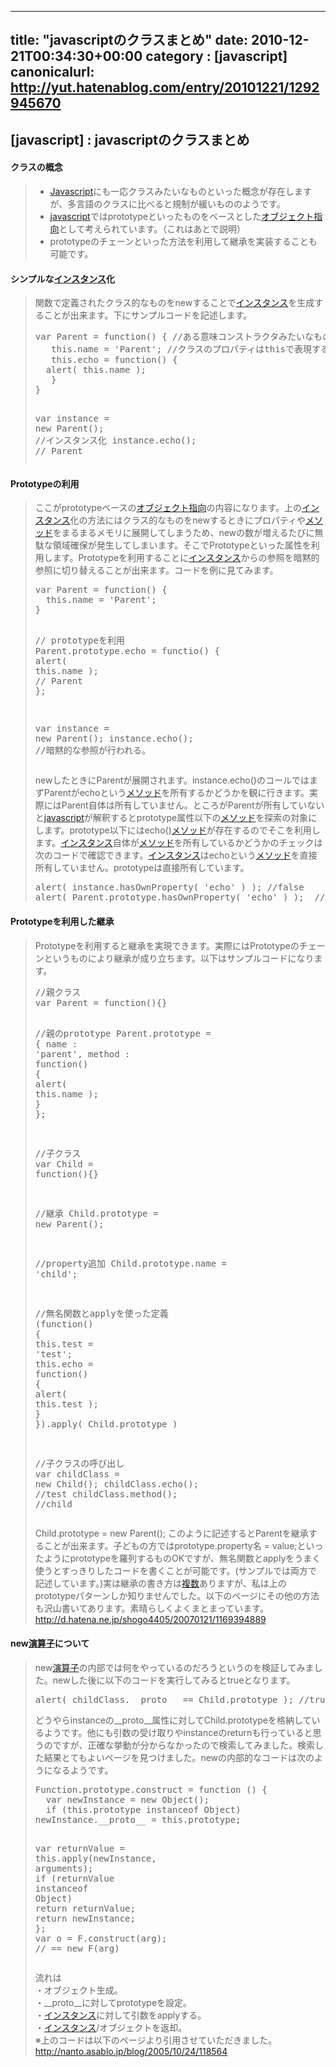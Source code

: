 
---
title: "javascriptのクラスまとめ"
date: 2010-12-21T00:34:30+00:00
category : [javascript]
canonicalurl: http://yut.hatenablog.com/entry/20101221/1292945670
---

## [javascript] : javascriptのクラスまとめ


<div class="section">
<h4>クラスの概念</h4>

<blockquote>
    
<ul>
<li><a class="keyword" href="http://d.hatena.ne.jp/keyword/Javascript">Javascript</a>にも一応クラスみたいなものといった概念が存在しますが、多言語のクラスに比べると規制が緩いもののようです。</li>
<li><a class="keyword" href="http://d.hatena.ne.jp/keyword/javascript">javascript</a>ではprototypeといったものをベースとした<a class="keyword" href="http://d.hatena.ne.jp/keyword/%A5%AA%A5%D6%A5%B8%A5%A7%A5%AF%A5%C8%BB%D8%B8%FE">オブジェクト指向</a>として考えられています。（これはあとで説明）</li>
<li>prototypeのチェーンといった方法を利用して継承を実装することも可能です。</li>
</ul>
</blockquote>

</div>
<div class="section">
<h4>シンプルな<a class="keyword" href="http://d.hatena.ne.jp/keyword/%A5%A4%A5%F3%A5%B9%A5%BF%A5%F3%A5%B9">インスタンス</a>化</h4>

<blockquote>
    <p>関数で定義されたクラス的なものをnewすることで<a class="keyword" href="http://d.hatena.ne.jp/keyword/%A5%A4%A5%F3%A5%B9%A5%BF%A5%F3%A5%B9">インスタンス</a>を生成することが出来ます。下にサンプルコードを記述します。</p>
<pre class="hljs javascript" data-lang="javascript" data-unlink><span class="synIdentifier">var</span> Parent = <span class="synIdentifier">function</span>() <span class="synIdentifier">{</span> <span class="synComment">//ある意味コンストラクタみたいなもの</span>
   <span class="synIdentifier">this</span>.name = <span class="synConstant">'Parent'</span>; <span class="synComment">//クラスのプロパティはthisで表現する。</span>
   <span class="synIdentifier">this</span>.echo = <span class="synIdentifier">function</span>() <span class="synIdentifier">{</span> 
  <span class="synStatement">alert</span>( <span class="synIdentifier">this</span>.name );
   <span class="synIdentifier">}</span>
<span class="synIdentifier">}</span>

<span class="synIdentifier">var</span> instance = <span class="synStatement">new</span> Parent(); <span class="synComment">//インスタンス化</span>
instance.echo();  <span class="synComment">// Parent</span>
</pre>
</blockquote>

</div>
<div class="section">
<h4>Prototypeの利用</h4>

<blockquote>
    <p>ここがprototypeベースの<a class="keyword" href="http://d.hatena.ne.jp/keyword/%A5%AA%A5%D6%A5%B8%A5%A7%A5%AF%A5%C8%BB%D8%B8%FE">オブジェクト指向</a>の内容になります。上の<a class="keyword" href="http://d.hatena.ne.jp/keyword/%A5%A4%A5%F3%A5%B9%A5%BF%A5%F3%A5%B9">インスタンス</a>化の方法にはクラス的なものをnewするときにプロパティや<a class="keyword" href="http://d.hatena.ne.jp/keyword/%A5%E1%A5%BD%A5%C3%A5%C9">メソッド</a>をまるまるメモリに展開してしまうため、newの数が増えるたびに無駄な領域確保が発生してしまいます。そこでPrototypeといった属性を利用します。Prototypeを利用することに<a class="keyword" href="http://d.hatena.ne.jp/keyword/%A5%A4%A5%F3%A5%B9%A5%BF%A5%F3%A5%B9">インスタンス</a>からの参照を暗黙的参照に切り替えることが出来ます。コードを例に見てみます。</p>
<pre class="hljs javascript" data-lang="javascript" data-unlink><span class="synIdentifier">var</span> Parent = <span class="synIdentifier">function</span>() <span class="synIdentifier">{</span>
  <span class="synIdentifier">this</span>.name = <span class="synConstant">'Parent'</span>;
<span class="synIdentifier">}</span>

<span class="synComment">// prototypeを利用</span>
Parent.prototype.echo = functio() <span class="synIdentifier">{</span>
   <span class="synStatement">alert</span>( <span class="synIdentifier">this</span>.name ); <span class="synComment">// Parent</span>
<span class="synIdentifier">}</span>;

<span class="synIdentifier">var</span> instance = <span class="synStatement">new</span> Parent();
instance.echo(); <span class="synComment">//暗黙的な参照が行われる。</span>
</pre><p>newしたときにParentが展開されます。instance.echo()のコールではまずParentがechoという<a class="keyword" href="http://d.hatena.ne.jp/keyword/%A5%E1%A5%BD%A5%C3%A5%C9">メソッド</a>を所有するかどうかを観に行きます。実際にはParent自体は所有していません。ところがParentが所有していないと<a class="keyword" href="http://d.hatena.ne.jp/keyword/javascript">javascript</a>が解釈するとprototype属性以下の<a class="keyword" href="http://d.hatena.ne.jp/keyword/%A5%E1%A5%BD%A5%C3%A5%C9">メソッド</a>を探索の対象にします。prototype以下にはecho()<a class="keyword" href="http://d.hatena.ne.jp/keyword/%A5%E1%A5%BD%A5%C3%A5%C9">メソッド</a>が存在するのでそこを利用します。<a class="keyword" href="http://d.hatena.ne.jp/keyword/%A5%A4%A5%F3%A5%B9%A5%BF%A5%F3%A5%B9">インスタンス</a>自体が<a class="keyword" href="http://d.hatena.ne.jp/keyword/%A5%E1%A5%BD%A5%C3%A5%C9">メソッド</a>を所有しているかどうかのチェックは次のコードで確認できます。<a class="keyword" href="http://d.hatena.ne.jp/keyword/%A5%A4%A5%F3%A5%B9%A5%BF%A5%F3%A5%B9">インスタンス</a>はechoという<a class="keyword" href="http://d.hatena.ne.jp/keyword/%A5%E1%A5%BD%A5%C3%A5%C9">メソッド</a>を直接所有していません。prototypeは直接所有しています。</p>
<pre class="hljs javascript" data-lang="javascript" data-unlink><span class="synStatement">alert</span>( instance.hasOwnProperty( <span class="synConstant">'echo'</span> ) ); <span class="synComment">//false</span>
<span class="synStatement">alert</span>( Parent.prototype.hasOwnProperty( <span class="synConstant">'echo'</span> ) );  <span class="synComment">//true</span>
</pre>
</blockquote>

</div>
<div class="section">
<h4>Prototypeを利用した継承</h4>

<blockquote>
    <p>Prototypeを利用すると継承を実現できます。実際にはPrototypeのチェーンというものにより継承が成り立ちます。以下はサンプルコードになります。</p>
<pre class="hljs javascript" data-lang="javascript" data-unlink><span class="synComment">//親クラス</span>
<span class="synIdentifier">var</span> Parent = <span class="synIdentifier">function</span>()<span class="synIdentifier">{}</span> 

<span class="synComment">//親のprototype</span>
Parent.prototype = <span class="synIdentifier">{</span> 
name : <span class="synConstant">'parent'</span>,
method : <span class="synIdentifier">function</span>() <span class="synIdentifier">{</span> 
    <span class="synStatement">alert</span>( <span class="synIdentifier">this</span>.name ); 
<span class="synIdentifier">}</span>
<span class="synIdentifier">}</span>;

<span class="synComment">//子クラス</span>
<span class="synIdentifier">var</span> Child = <span class="synIdentifier">function</span>()<span class="synIdentifier">{}</span> 

<span class="synComment">//継承</span>
Child.prototype = <span class="synStatement">new</span> Parent(); 

<span class="synComment">//property追加</span>
Child.prototype.name = <span class="synConstant">'child'</span>;

<span class="synComment">//無名関数とapplyを使った定義</span>
(<span class="synIdentifier">function</span>() <span class="synIdentifier">{</span> 
<span class="synIdentifier">this</span>.test = <span class="synConstant">'test'</span>;
<span class="synIdentifier">this</span>.echo = <span class="synIdentifier">function</span>() <span class="synIdentifier">{</span>
    <span class="synStatement">alert</span>( <span class="synIdentifier">this</span>.test );
<span class="synIdentifier">}</span>
<span class="synIdentifier">}</span>).apply( Child.prototype )

<span class="synComment">//子クラスの呼び出し</span>
<span class="synIdentifier">var</span> childClass = <span class="synStatement">new</span> Child();
childClass.echo(); <span class="synComment">//test</span>
childClass.method(); <span class="synComment">//child</span>
</pre><p>Child.prototype = new Parent(); このように記述するとParentを継承することが出来ます。子どもの方ではprototype.property名 = value;といったようにprototypeを羅列するものOKですが、無名関数とapplyをうまく使うとすっきりしたコードを書くことが可能です。(サンプルでは両方で記述しています。)実は継承の書き方は<a class="keyword" href="http://d.hatena.ne.jp/keyword/%CA%A3%BF%F4">複数</a>ありますが、私は上のprototypeパターンしか知りませんでした。以下のページにその他の方法も沢山書いてあります。素晴らしくよくまとまっています。<br />
<a href="http://d.hatena.ne.jp/shogo4405/20070121/1169394889">http://d.hatena.ne.jp/shogo4405/20070121/1169394889</a></p>

</blockquote>

</div>
<div class="section">
<h4>new<a class="keyword" href="http://d.hatena.ne.jp/keyword/%B1%E9%BB%BB%BB%D2">演算子</a>について</h4>

<blockquote>
    <p>new<a class="keyword" href="http://d.hatena.ne.jp/keyword/%B1%E9%BB%BB%BB%D2">演算子</a>の内部では何をやっているのだろうというのを検証してみました。newした後に以下のコードを実行してみるとtrueとなります。</p>
<pre class="hljs javascript" data-lang="javascript" data-unlink><span class="synStatement">alert</span>( childClass.__proto__ == Child.prototype ); <span class="synComment">//true</span>
</pre><p>どうやらinstanceの__proto__属性に対してChild.prototypeを格納しているようです。他にも引数の受け取りやinstanceのreturnも行っていると思うのですが、正確な挙動が分からなかったので検索してみました。検索した結果とてもよいページを見つけました。newの内部的なコードは次のようになるようです。</p>
<pre class="hljs javascript" data-lang="javascript" data-unlink><span class="synType">Function</span>.prototype.construct = <span class="synIdentifier">function</span> () <span class="synIdentifier">{</span>
  <span class="synIdentifier">var</span> newInstance = <span class="synStatement">new</span> <span class="synType">Object</span>();
  <span class="synStatement">if</span> (<span class="synIdentifier">this</span>.prototype <span class="synStatement">instanceof</span> <span class="synType">Object</span>)
newInstance.__proto__ = <span class="synIdentifier">this</span>.prototype;

  <span class="synIdentifier">var</span> returnValue = <span class="synIdentifier">this</span>.apply(newInstance, <span class="synIdentifier">arguments</span>);
  <span class="synStatement">if</span> (returnValue <span class="synStatement">instanceof</span> <span class="synType">Object</span>)
<span class="synStatement">return</span> returnValue;
  <span class="synStatement">return</span> newInstance;
<span class="synIdentifier">}</span>;
<span class="synIdentifier">var</span> o = F.construct(arg); <span class="synComment">// == new F(arg)</span>
</pre><p>流れは<br />
・オブジェクト生成。<br />
・__proto__に対してprototypeを設定。<br />
・<a class="keyword" href="http://d.hatena.ne.jp/keyword/%A5%A4%A5%F3%A5%B9%A5%BF%A5%F3%A5%B9">インスタンス</a>に対して引数をapplyする。<br />
・<a class="keyword" href="http://d.hatena.ne.jp/keyword/%A5%A4%A5%F3%A5%B9%A5%BF%A5%F3%A5%B9">インスタンス</a>/オブジェクトを返却。<br />
※上のコードは以下のページより引用させていただきました。<br />
<a href="http://nanto.asablo.jp/blog/2005/10/24/118564">http://nanto.asablo.jp/blog/2005/10/24/118564</a></p>

</blockquote>

</div>

